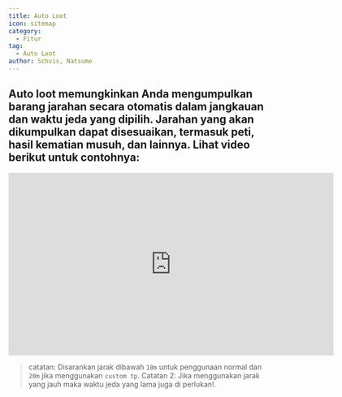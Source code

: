 ```yaml
---
title: Auto Loot
icon: sitemap
category:
  - Fitur
tag:
  - Auto Loot
author: Schvis, Natsume
---
```


## Auto loot memungkinkan Anda mengumpulkan barang jarahan secara otomatis dalam jangkauan dan waktu jeda yang dipilih. Jarahan yang akan dikumpulkan dapat disesuaikan, termasuk peti, hasil kematian musuh, dan lainnya. Lihat video berikut untuk contohnya:

<iframe width="640" height="360" src="https://www.youtube.com/embed/wUyI2XO_Z4E?list=PL5eI1Tb64p56g27qfYk7VuFTz4FK6YrKa" title="Korepi - Auto Loot" frameborder="0" allow="accelerometer; autoplay; clipboard-write; encrypted-media; gyroscope; picture-in-picture; web-share" allowfullscreen></iframe>

> catatan: Disarankan jarak dibawah  `10m` untuk penggunaan normal dan `20m` jika menggunakan `custom tp`.
> Catatan 2: Jika menggunakan jarak yang jauh maka waktu jeda yang lama juga di perlukan!.